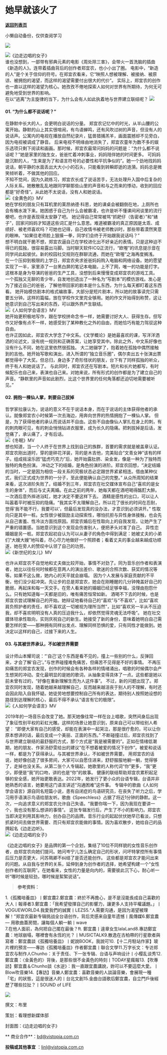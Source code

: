 # 她早就该火了

[**返回列表页**](/gzh/看理想)

小懒自动备份，仅供查阅学习

![](https://mmbiz.qpic.cn/mmbiz_png/aP7vrTpXJxRA0ViaNRqia18YGj5LgX4VSibTFXfBlkXZakYUA8yBkEQYYmpmDmxH0IZyeY4oUcOiabiaj1PywxF6StQ/640?wx_fmt=png)

![](https://mmbiz.qpic.cn/mmbiz_jpg/aP7vrTpXJxTia0a59Hyp9T23B5qAaCUrdA14XCs3g2kR2iapw2jW8TqwUxTpZ6xZOGUibL2GyjviaJstpuWoqd9WAw/640?wx_fmt=jpeg&from;=appmsg)《边走边唱的女子》  
谁也没想到，一部带有邪典元素的电影《周处除三害》，会带火一首洗脑的插曲《新造的人》。连带着插曲背后的创作者郑宜农，也小小出了圈。
电影中，“新造的人”是个关于信仰的符号。在郑宜农看来，它“映照人想被理解、被接纳、被原谅、被拥抱的渴望，而这样的渴望需要付出很大的代价”。
实际上，郑宜农的创作也一直以这样的渴望为核心。她孜孜不倦地探索人如何对世界有所期待，为何无可避免地受到世界的影响。  
在以“逃离”为主旋律的当下，为什么会有人如此执着地与世界建立联结呢？
![](https://mmbiz.qpic.cn/mmbiz_png/aP7vrTpXJxRA0ViaNRqia18YGj5LgX4VSibyicaNpfZMjSJFGHr85glQV0UvxPDGJ30TMHYUPnUHgbYyqpCwF83EGw/640?wx_fmt=png)  

####  **01.** **“为什么都不说话呢？”**  

在静默中长大的人，会更明白说话的分量。
郑宜农记忆中的时光，从半山腰的公寓开始。静默的山上其实很喧闹，有鸟语蝉鸣，还有风吹过树的声音，但没有人的说话声。公寓内的电视在播放自然纪录片，猛兽猎捕羔羊，画面震撼却不见旁白，因为电视被调成了静音。
后来电视不明缘由地消失了，郑宜农童年为数不多的娱乐选项只剩下阅读和画画。那时候，郑宜农最常问妈妈的问题是：“为什么都不说话呢？”她是家里的独生女，爸爸忙着冲刺事业，妈妈陪伴她的时间更多。
可妈妈是沉默的人，“生来是为了和语言符号的必要性和平抗争似的”。她一个劲地找妈妈说话，朝平静的水面丢出大大小小的石头，只能看到转瞬即逝的涟漪。妈妈总是微笑倾听着，不做其他的回应。  
不知不觉间，因为久疏练习，郑宜农长成了说话苦手，无法处理升入国中后复杂的人际关系。她散散乱乱地跟同学聊那些山里的声音和与之而来的悸动，收到的回应都是“好奇怪”。从此她不太说话，没有人和她说话。  
![](https://mmbiz.qpic.cn/mmbiz_png/aP7vrTpXJxTia0a59Hyp9T23B5qAaCUrdywz2JFO7D5FCdmXL2Iz03MSML3uU7FUQfKomD5rhe69PCWe8HibIyOg/640?wx_fmt=png&from;=appmsg)《金黄色的》MV  
她在学校的朋友只有耳机里的莱昂纳德·科恩，她的课桌会被翻倒在地，上厕所也会有桶水泼下来。她困惑于自己为什么会被霸凌，也许是听不懂课间闲谈里的流行梗吧，也许是表现得太安静了吧。
她记得自己常常被骂“抓耙仔（告密者）”和“婊子”，回家问妈妈才知道这些词汇是什么意思。难道被霸凌的真正原因是太乖、成绩好、被老师喜欢吗？可她也记得，自己收情书被老师教训时，那些带着漠然笑意的眼神。“如果往老师脸上狠揍一拳，同学们会终于开始跟我说话吗？”  
想不明白就干脆不想，郑宜农逼自己在学校进化出不好亲近的表情。只是这种迫不得已的孤独，很容易露出马脚。当时聊天软件ICQ正流行，“欧喔”的讯息提示音在同学间此起彼伏。新的校园社交规则在群聊流通，而她在“欧喔”之海再度搁浅。
在一个压抑到极限的上学日，郑宜农央求爸爸妈妈购入电脑和网络设备。她的愿望实现了一半，家里添了一台黑白屏的笔记本电脑，上不了网，唯一的功能是打字。这根本是身为导演的爸爸的生产工具，没想到后来慢慢变成郑宜农的游戏工具。
一个孤独又无聊的青少年，自发地创造出了一种名为“写剧本”的模仿游戏。发心是为了接近自己的爸爸，了解他带回家的剧本是什么东西，为什么每天都盯着这东西看。
她开始模仿剧本的格式编故事，大部分是短片剧本，所以她的故事读完只需要五分钟。这样的篇幅，放在学校作文里完全够用。她的作文开始得到称赞，这让她意识到自己写出来的东西，可以跟外界产生联结。  
![](https://mmbiz.qpic.cn/mmbiz_png/aP7vrTpXJxTia0a59Hyp9T23B5qAaCUrddia7OmvYPN8leRicyU70u0qJJuxolU3gNKlnU8niaEf3h9tSISx7dahag/640?wx_fmt=png&from;=appmsg)《人如何学会语言》MV  
她开始更积极地写作，跟在学校拼命念书一样，她需要讨好大人、获得生存。但写作又好像有点不一样，她感受到了某种教化之外的自由，而她恰巧有能力驾驭这种自由。  
也许正因如此，郑宜农大学念了中文系。《文学概论》是她最喜欢的课，写洋洋洒洒的论述文，没有统一规则和正确答案，让她享受其中。除此之外，中文系好像也没有什么不同，她在这里依然很孤独。
大二她辍学了，抱着她在孤独中偶然接触到的吉他。她开始写歌和演出，进入所谓的“独立音乐圈”，偶尔卖出五十张演出票都觉得中了大奖。但总归，身边多了奇形怪状的朋友，台下有了同样孤独的听众，终于有人和她说话了。
与此同时，郑宜农还在写剧本。短片和长片她都写，有时候配乐也自己来，表演也自己来。对她来说，所有形式的创作都是为了建立自己的声音。“静默里的声音如此剧烈，比这个世界里的任何角落都还迫切地需要被听见。”

#### **02.** **拥抱一棵仙人掌，刺要自己拔掉**

  
哲学家拉康认为，说话的意义不在于说话本身，而在于说话的主体获得他者的承认。就像郑宜农小时候第一次去海边，用奔向世界的热情拥抱了一棵仙人掌。
但是，为了获得他者的承认而说话并不自由。这些不自由像仙人掌扎在身上的刺，有的刺肉眼可见，有的刺会悄悄钻进衣服里，成为长久的隐痛。把刺拔掉是后话，发觉痛了，承认痛了，才有后话。  
![](https://mmbiz.qpic.cn/mmbiz_png/aP7vrTpXJxTia0a59Hyp9T23B5qAaCUrdtvJ2OX6fVMM0tsRUQ1cPsG53pSog2G0E83bRl7qjickRcJbzqF6hqrw/640?wx_fmt=png&from;=appmsg)《冬眠》MV  
想也知道，当一个人终于在世界上找到自己的族群，首要的需求就是被盖章认证。郑宜农刚出道时，穿的是碎花洋装，背的是木吉他，完美贴合“文青女神”该有的样子。组成摇滚乐团“猛虎巧克力”后，她开始露肚脐、染金发，像是一种为了独特而独特的角色扮演。
冲动之下的结婚，是角色扮演的进阶。郑宜农回想，“决定结婚的当时，一定是因为相信一段关系的究极状态必定跟世界紧紧相连。借由某种仪式，我们正式成为世界的一分子，至此便能确认自己的完整。”
从众所周知的结果来看，这次进阶失败了。结婚不到三年，郑宜农在社交媒体宣布自己“喜欢的是女生的身体”，而后与丈夫离婚。在此之前的两年，她每天都在酒吧喝得酩酊大醉。一次酒后意外摔进浴缸，她才决定不要这样下去。
酒精是感性的出口，可以让人叫嚣着平时被压抑的隐痛。“我其实不太理解自己，所以花了很长的时间在忍耐，觉得‘我不能不行，我要可以’，但最后发现真的没办法，才意识到必须讲开。”
性取向只是其中一桩。女性很少被鼓励主动探索性，哪怕抗拒与异性身体接触，也会先从自己害羞、性冷淡方面找原因。郑宜农婚后在性取向上的自我发现，让她产生了严重的错置感。当她意识到这个发现会伤害别人，便把矛头对准了自己。
异性恋婚姻是另一桩。郑宜农起初自认为可以从妻子的角色中得到满足：她被丈夫的小弟们“大嫂大嫂”地叫着，尽心尽力地做好一个照顾者；看着丈夫的事业越来越成功顺遂，她在旁人的赞叹中认领了自己的功劳。  
![](https://mmbiz.qpic.cn/mmbiz_png/aP7vrTpXJxTia0a59Hyp9T23B5qAaCUrdnQbicRHezHICyW5CIIyTszwyylIiciaeTrIsA2QkfzTBAqPsXtIGic7CtQ/640?wx_fmt=png&from;=appmsg)《新世纪的女儿》MV  
  
也许从郑宜农不自觉地和丈夫做比较开始，事情不对劲了。同为音乐创作者和表演者，她比以往任何时候都在意两人的演出差价、歌迷的合照次数、获奖的情况等等。如果不这么做，她内心的天平就会崩塌。
因为个人发展与家庭贡献的不平衡，他们没少起冲突。先让步的总是郑宜农，她会在刚睡醒的几分钟掩盖好自己的脆弱，再起床和每一天交手。在旁人看来她的婚姻已经足够幸福，没理由抱怨什么。只有她知道每一天都是旧的，唯有痛苦恒常如新。
酒喝不下去的时候，也是郑宜农尝试理解自己的开始。她辩证地看待自己的“喜欢”与“不喜欢”，比如“喜欢肩负照护者的责任，却不喜欢这一切被视为理所当然”，比如“喜欢另一半从不压迫我，却不喜欢明明没有人真的压迫我什么，却依然觉得灵魂无法呼吸”。
她在社交媒体坦承性取向，实则庆祝自己的新生。她接受了新的身份，意味着她明白自己需要怎样的爱——那种拥有同样出发点、理解同样恐惧的爱，只有同性才能做到。她决定以这样的自己，过接下来的人生。

#### **03.** **与其被世界承认，不如被世界需要**

  
设计师山本耀司说：“'自己'这个东西是看不见的，撞上一些别的什么，反弹回来，才会了解‘自己’。”与世界碰撞难免痛苦，但痛苦不见得是不好的事情。
不再压抑痛苦的郑宜农发现，创作的时候会有各种各样的情绪涌出，唱歌的时候偶尔会产生想哭的冲动。变化最明显的是她的歌词，从抽象变得具体了一点。这些都是她以前未曾有过的，“好像在重新理解生而为人这件事”。
不过，新的问题出现了。郑宜农同时发现，随着她越来越理解自己，反而越来越沮丧于别人的不理解，有时还会因此陷入自我怀疑。她徒劳地想要控制自己所有的表达，期待别人按照她设想的路径到达理解的核心，最后不得不承认“语言有它的极限”。  
![](https://mmbiz.qpic.cn/mmbiz_png/aP7vrTpXJxTia0a59Hyp9T23B5qAaCUrdLz66C0j5cOG0g2OdOIJMVXI9gvmMg8XDwgZha88icZIKbrmFSOC8nWg/640?wx_fmt=png&from;=appmsg)《人如何学会语言》MV  
  
2019年的一场音乐会改变了她。那天她像往常一样在台上唱歌，突然间身后出现了象征性别平权的彩虹光雕。这样的场景让她意识到，原来自己可以带给别人希望：
“即便大家有自己的感受，却能在表演中一起哭泣，那是很疗愈的，可以让你原本想讲的话，最后变成一个美丽、正面的东西。”
不断碰撞过后，郑宜农找到了与世界建立联结的最舒服的方式，那个方式是“我是被需要的”。正如在情绪低潮期，她的朋友、作家汤舒雯给出的建议“在不想着被爱的情况下创作”。被爱和说话一样，都是为了获得承认。与其被世界承认，不如被世界需要。
用郑宜农的话说，她好像创造了很多房间，大家可以自愿住进来，舒舒服服地躺一躺，觉得够了，走掉也没关系。从第二张个人专辑起，她歌里的人称代词“你”更多，“我”更少。即便是“我”的口吻，讲的也是“你”的故事。
健康的联结帮助郑宜农累积起足够的安全感，她开始更敢表达。2022年，她发行了更小众的台语专辑，台语并非她熟悉的语言，她要用这门语言讲述“沟通困难”这件事。
专辑中的歌曲《人如何学会语言》源自同名短篇小说，患有自闭症的鸟语研究员，在丧失了听力之后，学习用手语演示鸟语给朋友听。歌曲《Speechless》占据了将近1分钟的静默。这一次，一向追求意义的郑宜农允许自己失语。“我要你喘一下，因为我现在要讲一个，我也没有那么想讲的事情”。
这张专辑发行后，产生了不小的影响力。郑宜农当即决定利用其影响力，创办自己的品牌。音乐行业的起起伏伏她早已看淡，只想抓紧时间去做世界需要、而只有郑宜农能做的事情。因为喜欢散步，她给自己的品牌起名《边走边听》。  
![](https://mmbiz.qpic.cn/mmbiz_jpg/aP7vrTpXJxTia0a59Hyp9T23B5qAaCUrdj4r3ib5b7FORFQbXqIzb8myzJcFRAfHLsM5D5oHM4BxdWiaKCW8pDiaiaQ/640?wx_fmt=jpeg&from;=appmsg)《边走边唱的女子》  
  
《边走边唱的女子》是品牌的第一个企划，集结了10位不同样貌的女性音乐创作者，由郑宜农向她们提问。她问岑宁儿怎么确定自己的形状，问坏特掌控所有事情后压力是否更大，问苏珮卿不纠结了是否还能创作。
这些都是郑宜农才能问出来的问题。从自我与世界的关系，延伸到身为创作者的选择，她希望构建一个“女性创作者的互联网”。在她看来，女性的力量是向内的，需要彼此沉下心，耐心听一听“哪时候是较劲，哪时候是絮絮说话”。  

>  **参考资料：**

1.《孤獨培養皿》丨鄭宜農2.鄭宜農：終於不再擔心，是不是沒能長成自己喜歡的大人丨報導者3.鄭宜農：「我希望發揮自己的影響力，讓更多人支持平權議題。」丨VOGUEWORLD4.我愛我們的誠實丨LEZS5.“人需要沟通，是因为渴望被理解！”郑宜农最新专辑挑战全台语创作，背后灵感来自童年遗憾丨風傳媒6.鄭宜農
— 用歌曲蓋房間，讓每個人躺一躺丨wave  
7.在他人面前，為何把自己擺在最後？ft.
鄭宜農丨違章女生lalaLand8.專訪鄭宜農：地球崩塌，哪裡會有永恆的光？丨MUSICTALK9.散逸在古柏帶的行星歌者與寫者：鄭宜農談《孤獨培養皿》丨妮說BOOK，我說可10.【十二月駐站作家】玻片裡的預言——專訪《孤獨培養皿》作者鄭宜農丨聯合文學11.万字长文：专访郑宜农与制作人Chunho：关于责任、下一张专辑、台语与声响设计丨小樱乱谈秀12.鄭宜農：〈金黃色的〉背後，是那些很不金黃色的時刻丨TODAY星瘋報13.【吹專訪】鄭宜農＆Chunho談《水逆》：我一直跟宜農講說，妳可以不要這麼大愛。丨Blow吹音樂14.【專訪】音樂人鄭宜農：喜歡音樂的人談論音樂，會展現一種「宅」的狀態，這是很迷人的丨台北文創15.金曲台語歌后鄭宜農，自立門戶後經歷了哪些拉扯？丨SOUND
of LIFE  
  

![](https://mmbiz.qpic.cn/mmbiz_png/aP7vrTpXJxRA0ViaNRqia18YGj5LgX4VSibCtkY28xLiaOEanibJrx7E0bWiaH8tRc0WkaCZ35VoiabPsr0urCBdAzT9Q/640?wx_fmt=png)

  

撰文：布里

策划：看理想新媒体部

封面图：《边走边唱的女子》  

 ** 商业合作**：bd@vistopia.com.cn

 **投稿或其他事宜** ：linl@vistopia.com.cn

